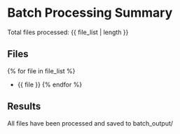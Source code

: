 # Batch Processing Summary

Total files processed: {{ file_list | length }}

## Files
{% for file in file_list %}
- {{ file }}
{% endfor %}

## Results
All files have been processed and saved to batch_output/
